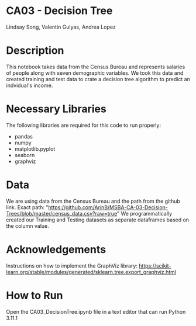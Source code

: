 # CA03 - Decision Tree
Lindsay Song, Valentin Gulyas, Andrea Lopez

# Description 
This notebook takes data from the Census Bureau and represents salaries of people along with seven demographic variables. We took this data and created training and test data to crate a decision tree algorithm to predict an indvidual's income. 

# Necessary Libraries 
The following libraries are required for this code to run properly:
* pandas
* numpy
* matplotlib.pyplot
* seaborn
* graphviz

# Data
We are using data from the Census Bureau and the path from the github link. Exact path: "https://github.com/ArinB/MSBA-CA-03-Decision-Trees/blob/master/census_data.csv?raw=true" 
We programmatically created our Training and Testing datasets as separate dataframes based on the column value.

# Acknowledgements 
Instructions on how to implement the GraphViz library: https://scikit-learn.org/stable/modules/generated/sklearn.tree.export_graphviz.html

# How to Run 
Open the CA03_DecisionTree.ipynb file in a text editor that can run Python 3.11.1
